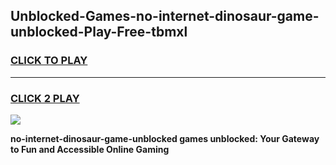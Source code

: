 
## Unblocked-Games-no-internet-dinosaur-game-unblocked-Play-Free-tbmxl
<h3>
<a href="https://premium76.site?title=no-internet-dinosaur-game-unblocked&ref=18A1">CLICK TO PLAY</a></h3>
<hr>

<h3>
<a href="https://premium76.site?title=no-internet-dinosaur-game-unblocked&ref=18A1">CLICK 2 PLAY</a>
  
</h3>

<a href="https://premium76.site?title=no-internet-dinosaur-game-unblocked&ref=18A1"><img src="https://clearcache.store/games.png"></a>


**no-internet-dinosaur-game-unblocked games unblocked: Your Gateway to Fun and Accessible Online Gaming**
